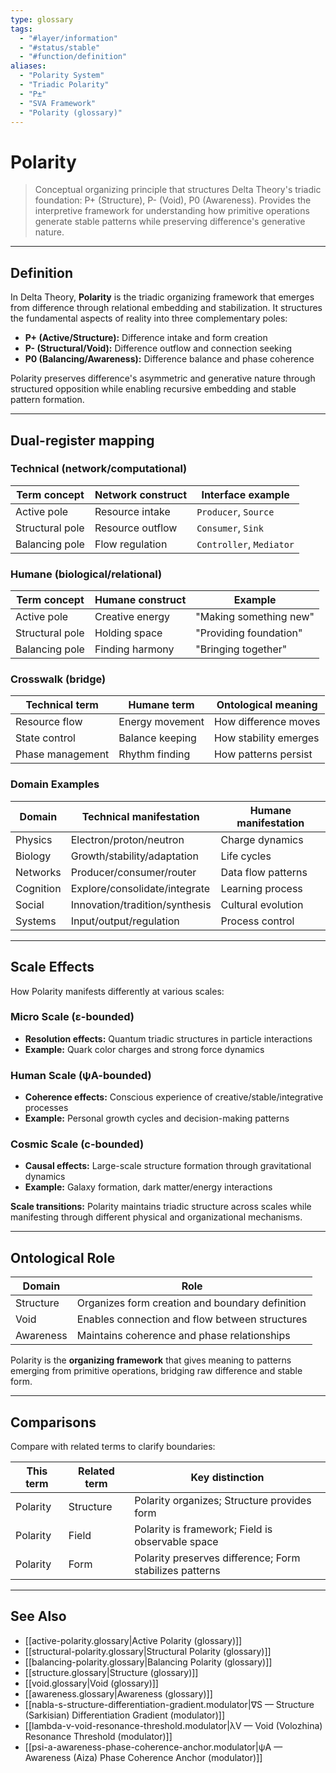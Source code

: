 ```yaml
---
type: glossary
tags:
  - "#layer/information"
  - "#status/stable"
  - "#function/definition"
aliases:
  - "Polarity System"
  - "Triadic Polarity"
  - "P±"
  - "SVA Framework"
  - "Polarity (glossary)"
---
```


# Polarity

> Conceptual organizing principle that structures Delta Theory's triadic foundation: P+ (Structure), P- (Void), P0 (Awareness). Provides the interpretive framework for understanding how primitive operations generate stable patterns while preserving difference's generative nature.

---

## Definition

In Delta Theory, **Polarity** is the triadic organizing framework that emerges from difference through relational embedding and stabilization. It structures the fundamental aspects of reality into three complementary poles:

- **P+ (Active/Structure):** Difference intake and form creation
- **P- (Structural/Void):** Difference outflow and connection seeking
- **P0 (Balancing/Awareness):** Difference balance and phase coherence

Polarity preserves difference's asymmetric and generative nature through structured opposition while enabling recursive embedding and stable pattern formation.

---

## Dual-register mapping

### Technical (network/computational)

| Term concept | Network construct | Interface example |
|-------------|------------------|-------------------|
| Active pole | Resource intake | `Producer`, `Source` |
| Structural pole | Resource outflow | `Consumer`, `Sink` |
| Balancing pole | Flow regulation | `Controller`, `Mediator` |

### Humane (biological/relational)

| Term concept | Humane construct | Example |
|-------------|------------------|----------|
| Active pole | Creative energy | "Making something new" |
| Structural pole | Holding space | "Providing foundation" |
| Balancing pole | Finding harmony | "Bringing together" |

### Crosswalk (bridge)

| Technical term | Humane term | Ontological meaning |
|---------------|-------------|-------------------|
| Resource flow | Energy movement | How difference moves |
| State control | Balance keeping | How stability emerges |
| Phase management | Rhythm finding | How patterns persist |

### Domain Examples

| Domain | Technical manifestation | Humane manifestation |
|--------|------------------------|---------------------|
| Physics | Electron/proton/neutron | Charge dynamics |
| Biology | Growth/stability/adaptation | Life cycles |
| Networks | Producer/consumer/router | Data flow patterns |
| Cognition | Explore/consolidate/integrate | Learning process |
| Social | Innovation/tradition/synthesis | Cultural evolution |
| Systems | Input/output/regulation | Process control |

---

## Scale Effects

How Polarity manifests differently at various scales:

### Micro Scale (ε-bounded)
- **Resolution effects:** Quantum triadic structures in particle interactions
- **Example:** Quark color charges and strong force dynamics

### Human Scale (ψA-bounded)
- **Coherence effects:** Conscious experience of creative/stable/integrative processes
- **Example:** Personal growth cycles and decision-making patterns

### Cosmic Scale (c-bounded)
- **Causal effects:** Large-scale structure formation through gravitational dynamics
- **Example:** Galaxy formation, dark matter/energy interactions

**Scale transitions:** Polarity maintains triadic structure across scales while manifesting through different physical and organizational mechanisms.

---

## Ontological Role

| Domain | Role |
|--------|------|
| Structure | Organizes form creation and boundary definition |
| Void | Enables connection and flow between structures |
| Awareness | Maintains coherence and phase relationships |

Polarity is the **organizing framework** that gives meaning to patterns emerging from primitive operations, bridging raw difference and stable form.

---

## Comparisons

Compare with related terms to clarify boundaries:

| This term | Related term | Key distinction |
|-----------|-------------|----------------|
| Polarity | Structure | Polarity organizes; Structure provides form |
| Polarity | Field | Polarity is framework; Field is observable space |
| Polarity | Form | Polarity preserves difference; Form stabilizes patterns |

---

## See Also

- [[active-polarity.glossary|Active Polarity (glossary)]]
- [[structural-polarity.glossary|Structural Polarity (glossary)]]
- [[balancing-polarity.glossary|Balancing Polarity (glossary)]]
- [[structure.glossary|Structure (glossary)]]
- [[void.glossary|Void (glossary)]]
- [[awareness.glossary|Awareness (glossary)]]
- [[nabla-s-structure-differentiation-gradient.modulator|∇S — Structure (Sarkisian) Differentiation Gradient (modulator)]]
- [[lambda-v-void-resonance-threshold.modulator|λV — Void (Volozhina) Resonance Threshold (modulator)]]
- [[psi-a-awareness-phase-coherence-anchor.modulator|ψA — Awareness (Aiza) Phase Coherence Anchor (modulator)]]